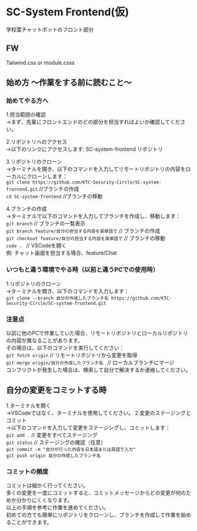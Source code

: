 # SC-System Frontend(仮)
学校葉チャットボットのフロント部分
## FW
Tailwind.css or module.csss

## 始め方 〜作業をする前に読むこと〜
### 始めてやる方へ

1.担当範囲の確認  
->まず、先輩にフロントエンドのどの部分を担当すればよいか確認してください。  

2.リポジトリへのアクセス  
->以下のリンクにアクセスします: SC-system-frontend リポジトリ  

3.リポジトリのクローン  
->ターミナルを開き、以下のコマンドを入力してリモートリポジトリの内容をローカルにクローンします：  
`git clone https://github.com/KTC-Security-Circle/SC-system-frontend.git` //ブランチの作成  
`cd SC-system-frontend` //ブランチの移動

4.ブランチの作成  
->ターミナルで以下のコマンドを入力してブランチを作成し、移動します：  
`git branch`    // ブランチの一覧表示  
`git branch feature/自分の担当する内容を英単語で`  // ブランチの作成  
`git checkout feature/自分の担当する内容を英単語で`  // ブランチの移動  
`code . ` // VSCodeを開く  
例: チャット画面を担当する場合、feature/Chat

### いつもと違う環境でやる時（以前と違うPCでの使用時）  
1.リポジトリのクローン  
->ターミナルを開き、以下のコマンドを入力します：  
`git clone --branch 自分の作成したブランチ名 https://github.com/KTC-Security-Circle/SC-system-frontend.git`  
### 注意点  
以前に他のPCで作業していた場合、リモートリポジトリとローカルリポジトリの内容が異なることがあります。  
その場合は、以下のコマンドを実行してください：  
`git fetch origin`  // リモートリポジトリから変更を取得  
`git merge origin/自分の作成したブランチ名 ` // ローカルブランチにマージ  
コンフリクトが発生した場合は、検索して自分で解決するか連絡してください。  

## 自分の変更をコミットする時  
1.ターミナルを開く  
->VSCodeではなく、ターミナルを使用してください。
2.変更のステージングとコミット  
->以下のコマンドを入力して変更をステージングし、コミットします：  
`git add .`  // 変更をすべてステージング  
`git status`  // ステージングの確認（任意）  
`git commit -m "自分が行った内容を日本語または英語で入力"`  
`git push origin 自分の作成したブランチ名`

### コミットの頻度  
コミットは細かく行ってください。  
多くの変更を一度にコミットすると、コミットメッセージからどの変更が何のためか分かりにくくなります。  
以上の手順を参考に作業を進めてください。  
初めての方でも簡単にリポジトリをクローンし、ブランチを作成して作業を始めることができます。

